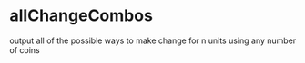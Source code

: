 # allChangeCombos
output all of the possible ways to make change for n units using any number of coins
